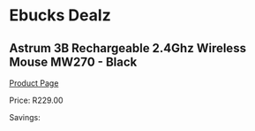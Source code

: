 
# Ebucks Dealz
## Astrum 3B Rechargeable 2.4Ghz Wireless Mouse MW270 - Black
[Product Page](https://www.ebucks.com/web/shop/productSelected.do?prodId=1206290957&catId=365757697)

Price: R229.00

Savings: 


	